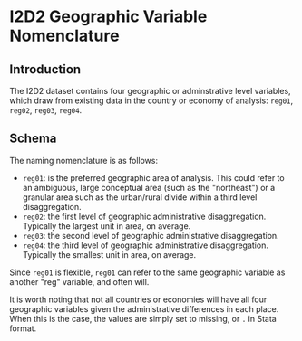 # I2D2 Geographic Variable Nomenclature

## Introduction
The I2D2 dataset contains four geographic or adminstrative level variables, which draw from existing data in the country or economy of analysis: `reg01`, `reg02`, `reg03`, `reg04`.

## Schema

The naming nomenclature is as follows:
- `reg01`: is the preferred geographic area of analysis. This could refer to an ambiguous, large conceptual area (such as the "northeast") or a granular area such as the urban/rural divide within a third level disaggregation.
- `reg02`: the first level of geographic administrative disaggregation. Typically the largest unit in area, on average.
- `reg03`: the second level of geographic administrative disaggregation.
- `reg04`: the third level of geographic administrative disaggregation. Typically the smallest unit in area, on average.

Since `reg01` is flexible, `reg01` can refer to the same geographic variable as another "reg" variable, and often will. 

It is worth noting that not all countries or economies will have all four geographic variables given the administrative differences in each place. When this is the case, the values are simply set to missing, or `.` in Stata format.
